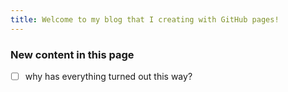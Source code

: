 ```yaml
---
title: Welcome to my blog that I creating with GitHub pages!
---
```


### New content in this page 
- [ ] why has everything turned out this way?
